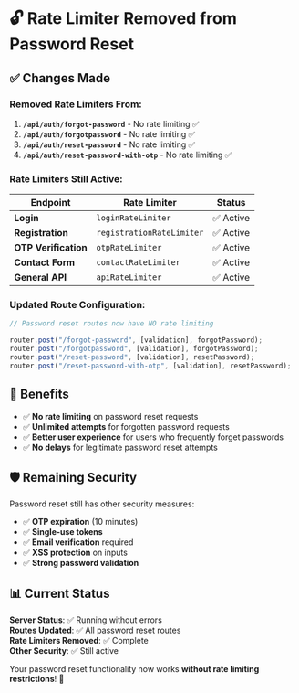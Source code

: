 # 🔓 Rate Limiter Removed from Password Reset

## ✅ **Changes Made**

### **Removed Rate Limiters From:**

1. **`/api/auth/forgot-password`** - No rate limiting ✅
2. **`/api/auth/forgotpassword`** - No rate limiting ✅  
3. **`/api/auth/reset-password`** - No rate limiting ✅
4. **`/api/auth/reset-password-with-otp`** - No rate limiting ✅

### **Rate Limiters Still Active:**

| Endpoint | Rate Limiter | Status |
|----------|--------------|---------|
| **Login** | `loginRateLimiter` | ✅ Active |
| **Registration** | `registrationRateLimiter` | ✅ Active |
| **OTP Verification** | `otpRateLimiter` | ✅ Active |
| **Contact Form** | `contactRateLimiter` | ✅ Active |
| **General API** | `apiRateLimiter` | ✅ Active |

### **Updated Route Configuration:**

```javascript
// Password reset routes now have NO rate limiting

router.post("/forgot-password", [validation], forgotPassword);
router.post("/forgotpassword", [validation], forgotPassword);  
router.post("/reset-password", [validation], resetPassword);
router.post("/reset-password-with-otp", [validation], resetPassword);
```

## 🚀 **Benefits**

- ✅ **No rate limiting** on password reset requests
- ✅ **Unlimited attempts** for forgotten password requests
- ✅ **Better user experience** for users who frequently forget passwords
- ✅ **No delays** for legitimate password reset attempts

## 🛡️ **Remaining Security**

Password reset still has other security measures:
- ✅ **OTP expiration** (10 minutes)
- ✅ **Single-use tokens** 
- ✅ **Email verification** required
- ✅ **XSS protection** on inputs
- ✅ **Strong password validation**

## 📊 **Current Status**

**Server Status**: ✅ Running without errors  
**Routes Updated**: ✅ All password reset routes  
**Rate Limiters Removed**: ✅ Complete  
**Other Security**: ✅ Still active  

Your password reset functionality now works **without rate limiting restrictions**! 🎯
